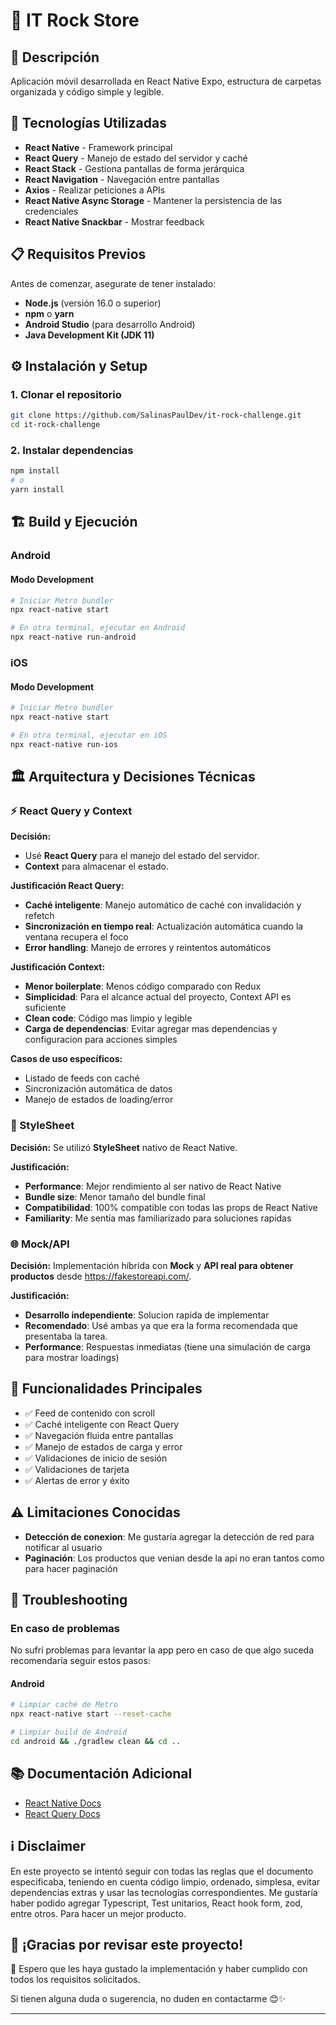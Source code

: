 # 📱 IT Rock Store

## 📖 Descripción

Aplicación móvil desarrollada en React Native Expo, estructura de carpetas organizada y código simple y legible.

## 🚀 Tecnologías Utilizadas

- **React Native** - Framework principal
- **React Query** - Manejo de estado del servidor y caché
- **React Stack** - Gestiona pantallas de forma jerárquica
- **React Navigation** - Navegación entre pantallas
- **Axios** - Realizar peticiones a APIs
- **React Native Async Storage** - Mantener la persistencia de las credenciales
- **React Native Snackbar** - Mostrar feedback

## 📋 Requisitos Previos

Antes de comenzar, asegurate de tener instalado:

- **Node.js** (versión 16.0 o superior)
- **npm** o **yarn**
- **Android Studio** (para desarrollo Android)
- **Java Development Kit (JDK 11)**

## ⚙️ Instalación y Setup

### 1. Clonar el repositorio

```bash
git clone https://github.com/SalinasPaulDev/it-rock-challenge.git
cd it-rock-challenge
```

### 2. Instalar dependencias

```bash
npm install
# o
yarn install
```

## 🏗️ Build y Ejecución

### Android

#### Modo Development

```bash
# Iniciar Metro bundler
npx react-native start

# En otra terminal, ejecutar en Android
npx react-native run-android
```

### iOS

#### Modo Development

```bash
# Iniciar Metro bundler
npx react-native start

# En otra terminal, ejecutar en iOS
npx react-native run-ios
```

## 🏛️ Arquitectura y Decisiones Técnicas

### ⚡ React Query y Context

**Decisión:**

- Usé **React Query** para el manejo del estado del servidor.
- **Context** para almacenar el estado.

**Justificación React Query:**

- **Caché inteligente**: Manejo automático de caché con invalidación y refetch
- **Sincronización en tiempo real**: Actualización automática cuando la ventana recupera el foco
- **Error handling**: Manejo de errores y reintentos automáticos

**Justificación Context:**

- **Menor boilerplate**: Menos código comparado con Redux
- **Simplicidad**: Para el alcance actual del proyecto, Context API es suficiente
- **Clean code**: Código mas limpio y legible
- **Carga de dependencias**: Evitar agregar mas dependencias y configuracion para acciones simples

**Casos de uso específicos:**

- Listado de feeds con caché
- Sincronización automática de datos
- Manejo de estados de loading/error

### 🎨 StyleSheet

**Decisión:** Se utilizó **StyleSheet** nativo de React Native.

**Justificación:**

- **Performance**: Mejor rendimiento al ser nativo de React Native
- **Bundle size**: Menor tamaño del bundle final
- **Compatibilidad**: 100% compatible con todas las props de React Native
- **Familiarity**: Me sentía mas familiarizado para soluciones rapidas

### 🌐 Mock/API

**Decisión:** Implementación híbrida con **Mock** y **API real para obtener productos** desde https://fakestoreapi.com/.

**Justificación:**

- **Desarrollo independiente**: Solucion rapida de implementar
- **Recomendado**: Usé ambas ya que era la forma recomendada que presentaba la tarea.
- **Performance**: Respuestas inmediatas (tiene una simulación de carga para mostrar loadings)

## 📱 Funcionalidades Principales

- ✅ Feed de contenido con scroll
- ✅ Caché inteligente con React Query
- ✅ Navegación fluida entre pantallas
- ✅ Manejo de estados de carga y error
- ✅ Validaciones de inicio de sesión
- ✅ Validaciones de tarjeta
- ✅ Alertas de error y éxito

## ⚠️ Limitaciones Conocidas

- **Detección de conexion**: Me gustaría agregar la detección de red para notificar al usuario
- **Paginación**: Los productos que venian desde la api no eran tantos como para hacer paginación

## 🔧 Troubleshooting

### En caso de problemas

No sufrí problemas para levantar la app pero en caso de que algo suceda recomendaría seguir estos pasos:

#### Android

```bash
# Limpiar caché de Metro
npx react-native start --reset-cache

# Limpiar build de Android
cd android && ./gradlew clean && cd ..
```

## 📚 Documentación Adicional

- [React Native Docs](https://reactnative.dev/docs/getting-started)
- [React Query Docs](https://react-query.tanstack.com/)

## ℹ️ Disclaimer

En este proyecto se intentó seguir con todas las reglas que el documento especificaba, teniendo en cuenta código limpio, ordenado, simplesa, evitar dependencias extras y usar las tecnologías correspondientes.
Me gustaría haber podido agregar Typescript, Test unitarios, React hook form, zod, entre otros. Para hacer un mejor producto.

## 🎉 ¡Gracias por revisar este proyecto!

🚀 Espero que les haya gustado la implementación y haber cumplido con todos los requisitos solicitados.

Si tienen alguna duda o sugerencia, no duden en contactarme 😊✨

---
